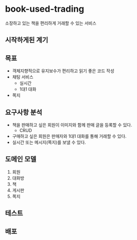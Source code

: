 # book-used-trading
소장하고 있는 책을 편리하게 거래할 수 있는 서비스


## 시작하게된 계기

## 목표
- 객체지향적으로 유지보수가 편리하고 읽기 좋은 코드 작성
- 채팅 서비스
  - 실시간
  - 1대1 대화
- 쪽지

## 요구사항 분석
- 책을 판매하고 싶은 회원이 이미지와 함께 판매 글을 등록할 수 있다.
  - CRUD
- 구매하고 싶은 회원은 판매자와 1대1 대화를 통해 거래할 수 있다.
- 실시간 또는 메시지(쪽지)를 보낼 수 있다.

## 도메인 모델
1. 회원
2. 대화방
3. 책
4. 게시판
5. 쪽지



## 테스트

## 배포